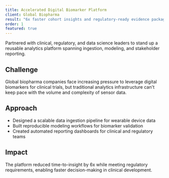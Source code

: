 ```yaml
---
title: Accelerated Digital Biomarker Platform
client: Global Biopharma
result: "6x faster cohort insights and regulatory-ready evidence packages."
order: 1
featured: true
---
```


Partnered with clinical, regulatory, and data science leaders to stand up a reusable analytics platform spanning ingestion, modeling, and stakeholder reporting.

## Challenge

Global biopharma companies face increasing pressure to leverage digital biomarkers for clinical trials, but traditional analytics infrastructure can't keep pace with the volume and complexity of sensor data.

## Approach

- Designed a scalable data ingestion pipeline for wearable device data
- Built reproducible modeling workflows for biomarker validation
- Created automated reporting dashboards for clinical and regulatory teams

## Impact

The platform reduced time-to-insight by 6x while meeting regulatory requirements, enabling faster decision-making in clinical development.
